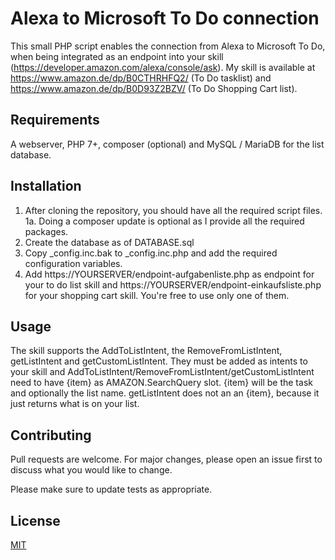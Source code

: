 # Alexa to Microsoft To Do connection

This small PHP script enables the connection from Alexa to Microsoft To Do, when being integrated as an endpoint into your skill (https://developer.amazon.com/alexa/console/ask). My skill is available at https://www.amazon.de/dp/B0CTHRHFQ2/ (To Do tasklist) and https://www.amazon.de/dp/B0D93Z2BZV/ (To Do Shopping Cart list).

## Requirements

A webserver, PHP 7+, composer (optional) and MySQL / MariaDB for the list database.

## Installation

1. After cloning the repository, you should have all the required script files. 
1a. Doing a composer update is optional as I provide all the required packages. 
2. Create the database as of DATABASE.sql
3. Copy _config.inc.bak to _config.inc.php and add the required configuration variables.
4. Add https://YOURSERVER/endpoint-aufgabenliste.php as endpoint for your to do list skill and https://YOURSERVER/endpoint-einkaufsliste.php for your shopping cart skill. You're free to use only one of them.

## Usage

The skill supports the AddToListIntent, the RemoveFromListIntent, getListIntent and getCustomListIntent. They must be added as intents to your skill and AddToListIntent/RemoveFromListIntent/getCustomListIntent need to have {item} as AMAZON.SearchQuery slot. {item} will be the task and optionally the list name. getListIntent does not an an {item}, because it just returns what is on your list.

## Contributing

Pull requests are welcome. For major changes, please open an issue first
to discuss what you would like to change.

Please make sure to update tests as appropriate.

## License

[MIT](https://choosealicense.com/licenses/mit/)